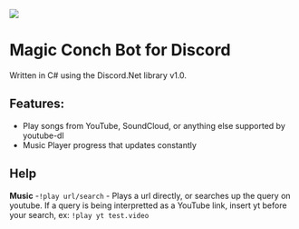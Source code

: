![](http://i.imgur.com/Uv8fWNY.png)

Magic Conch Bot for Discord
===================

Written in C# using the Discord.Net library v1.0.





**Features:**
------------------

- Play songs from YouTube, SoundCloud, or anything else supported by youtube-dl
- Music Player progress that updates constantly


**Help**
------------------
**Music**
-`!play url/search` - Plays a url directly, or searches up the query on youtube. If a query is being interpretted as a YouTube link, insert yt before your search, ex: `!play yt test.video`
